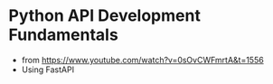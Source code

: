 # Python API Development Fundamentals

- from https://www.youtube.com/watch?v=0sOvCWFmrtA&t=1556
- Using FastAPI
